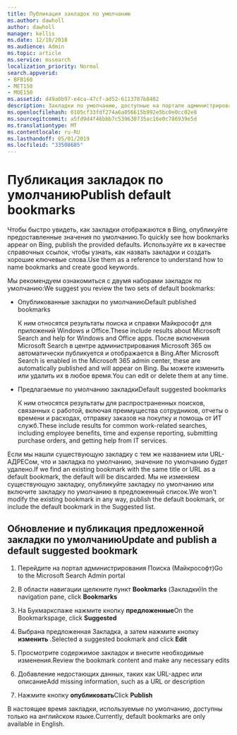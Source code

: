 ```yaml
---
title: Публикация закладок по умолчанию
ms.author: dawholl
author: dawholl
manager: kellis
ms.date: 12/18/2018
ms.audience: Admin
ms.topic: article
ms.service: mssearch
localization_priority: Normal
search.appverid:
- BFB160
- MET150
- MOE150
ms.assetid: d49a0b97-e4ca-47cf-ad52-6113787b8402
description: Закладки по умолчанию, доступные на портале администрирования поиска Майкрософт
ms.openlocfilehash: 0105cf33fdf274a6a856615b992e5bc0e0cc02e8
ms.sourcegitcommit: a5fd9d4f46bbb7c539630735ac16e0c786939e5d
ms.translationtype: MT
ms.contentlocale: ru-RU
ms.lasthandoff: 05/01/2019
ms.locfileid: "33508685"
---
```

# <a name="publish-default-bookmarks"></a><span data-ttu-id="4a046-103">Публикация закладок по умолчанию</span><span class="sxs-lookup"><span data-stu-id="4a046-103">Publish default bookmarks</span></span>

<span data-ttu-id="4a046-104">Чтобы быстро увидеть, как закладки отображаются в Bing, опубликуйте предоставленные значения по умолчанию.</span><span class="sxs-lookup"><span data-stu-id="4a046-104">To quickly see how bookmarks appear on Bing, publish the provided defaults.</span></span> <span data-ttu-id="4a046-105">Используйте их в качестве справочных ссылок, чтобы узнать, как назвать закладки и создать хорошие ключевые слова.</span><span class="sxs-lookup"><span data-stu-id="4a046-105">Use them as a reference to understand how to name bookmarks and create good keywords.</span></span>
  
<span data-ttu-id="4a046-106">Мы рекомендуем ознакомиться с двумя наборами закладок по умолчанию:</span><span class="sxs-lookup"><span data-stu-id="4a046-106">We suggest you review the two sets of default bookmarks:</span></span>
  
- <span data-ttu-id="4a046-107">Опубликованные закладки по умолчанию</span><span class="sxs-lookup"><span data-stu-id="4a046-107">Default published bookmarks</span></span>
    
    <span data-ttu-id="4a046-108">К ним относятся результаты поиска и справки Майкрософт для приложений Windows и Office.</span><span class="sxs-lookup"><span data-stu-id="4a046-108">These include results about Microsoft Search and help for Windows and Office apps.</span></span> <span data-ttu-id="4a046-109">После включения Microsoft Search в центре администрирования Microsoft 365 он автоматически публикуется и отображается в Bing.</span><span class="sxs-lookup"><span data-stu-id="4a046-109">After Microsoft Search is enabled in the Microsoft 365 admin center, these are automatically published and will appear on Bing.</span></span> <span data-ttu-id="4a046-110">Вы можете изменить или удалить их в любое время.</span><span class="sxs-lookup"><span data-stu-id="4a046-110">You can edit or delete them at any time.</span></span>
    
- <span data-ttu-id="4a046-111">Предлагаемые по умолчанию закладки</span><span class="sxs-lookup"><span data-stu-id="4a046-111">Default suggested bookmarks</span></span>
    
    <span data-ttu-id="4a046-112">К ним относятся результаты для распространенных поисков, связанных с работой, включая преимущества сотрудников, отчеты о времени и расходах, отправку заказов на покупку и помощь от ИТ служб.</span><span class="sxs-lookup"><span data-stu-id="4a046-112">These include results for common work-related searches, including employee benefits, time and expense reporting, submitting purchase orders, and getting help from IT services.</span></span>
    
<span data-ttu-id="4a046-113">Если мы нашли существующую закладку с тем же названием или URL-АДРЕСом, что и закладка по умолчанию, значение по умолчанию будет удалено.</span><span class="sxs-lookup"><span data-stu-id="4a046-113">If we find an existing bookmark with the same title or URL as a default bookmark, the default will be discarded.</span></span> <span data-ttu-id="4a046-114">Мы не изменяем существующую закладку, опубликуйте закладку по умолчанию или включите закладку по умолчанию в предложенный список.</span><span class="sxs-lookup"><span data-stu-id="4a046-114">We won't modify the existing bookmark in any way, publish the default bookmark, or include the default bookmark in the Suggested list.</span></span>
  
## <a name="update-and-publish-a-default-suggested-bookmark"></a><span data-ttu-id="4a046-115">Обновление и публикация предложенной закладки по умолчанию</span><span class="sxs-lookup"><span data-stu-id="4a046-115">Update and publish a default suggested bookmark</span></span>

1. <span data-ttu-id="4a046-116">Перейдите на портал администрирования Поиска (Майкрософт)</span><span class="sxs-lookup"><span data-stu-id="4a046-116">Go to the Microsoft Search Admin portal</span></span>
    
2. <span data-ttu-id="4a046-117">В области навигации щелкните пункт **Bookmarks** (Закладки)</span><span class="sxs-lookup"><span data-stu-id="4a046-117">In the navigation pane, click **Bookmarks**</span></span>
    
3. <span data-ttu-id="4a046-118">На Букмаркспаже нажмите кнопку **предложенные**</span><span class="sxs-lookup"><span data-stu-id="4a046-118">On the Bookmarkspage, click **Suggested**</span></span>
    
4. <span data-ttu-id="4a046-119">Выбрана предложенная Закладка, а затем нажмите кнопку **изменить** .</span><span class="sxs-lookup"><span data-stu-id="4a046-119">Selected a suggested bookmark and click **Edit**</span></span>
    
5. <span data-ttu-id="4a046-120">Просмотрите содержимое закладок и внесите необходимые изменения.</span><span class="sxs-lookup"><span data-stu-id="4a046-120">Review the bookmark content and make any necessary edits</span></span>
    
6. <span data-ttu-id="4a046-121">Добавление недостающих данных, таких как URL-адрес или описание</span><span class="sxs-lookup"><span data-stu-id="4a046-121">Add missing information, such as a URL or description</span></span>
    
7. <span data-ttu-id="4a046-122">Нажмите кнопку **опубликовать**</span><span class="sxs-lookup"><span data-stu-id="4a046-122">Click **Publish**</span></span>
    
<span data-ttu-id="4a046-123">В настоящее время закладки, используемые по умолчанию, доступны только на английском языке.</span><span class="sxs-lookup"><span data-stu-id="4a046-123">Currently, default bookmarks are only available in English.</span></span> 

  

